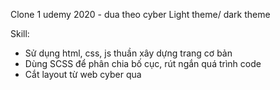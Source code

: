 Clone 1 udemy 2020 - dua theo cyber
Light theme/ dark theme

Skill:
- Sử dụng html, css, js thuần xây dựng trang cơ bản
- Dùng SCSS để phân chia bố cục, rút ngắn quá trình code
- Cắt layout từ web cyber qua
